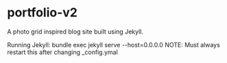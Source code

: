 # portfolio-v2
A photo grid inspired blog site built using Jekyll.

Running Jekyll:
	bundle exec jekyll serve --host=0.0.0.0
	NOTE: Must always restart this after changing _config.ymal
